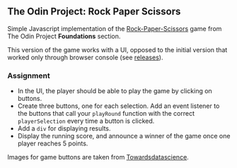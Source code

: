 ## The Odin Project: Rock Paper Scissors
Simple Javascript implementation of the [Rock-Paper-Scissors](https://www.theodinproject.com/lessons/foundations-revisiting-rock-paper-scissors) 
game from The Odin Project **Foundations** section.

This version of the game works with a UI, opposed to the initial version that worked only through browser console (see [releases](https://github.com/humanathome/rock-paper-scissors/releases)).

### Assignment
- In the UI, the player should be able to play the game by clicking on buttons.
- Create three buttons, one for each selection. Add an event listener to the buttons that call your `playRound` function with the correct `playerSelection` every time a button is clicked.
- Add a `div` for displaying results.
- Display the running score, and announce a winner of the game once one player reaches 5 points.

Images for game buttons are taken from [Towardsdatascience](https://towardsdatascience.com/building-a-rock-paper-scissors-ai-using-tensorflow-and-opencv-d5fc44fc8222).
